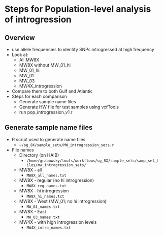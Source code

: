 # Steps for Population-level analysis of introgression

## Overview
* use allele frequencies to identify SNPs introgressed at high frequency
* Look at:
  * All MW8X
  * MW8X without MW_01_hi
  * MW_01_hi
  * MW_01
  * MW_03
  * MW4X_introgression
* Compare them to both Gulf and Atlantic
* Steps for each comparison
  * Generate sample name files
  * Generate HW file for test samples using vcfTools
  * run pop_introgression_v1.r

## Generate sample name files
* R script used to generate name files:
  * `~/sg_8X/sample_sets/MW_introgression_sets.r`
* File names
  * Directory (on HAIB)
    * `/home/grabowsky/tools/workflows/sg_8X/sample_sets/samp_set_files/mw_introgression_sets/`
  * MW8X - all
    * `MW8X_all_names.txt`
  * MW8X - regular (no hi introgression)
    * `MW8X_reg_names.txt`
  * MW8X - hi introgression
    * `MW8X_hi_names.txt`
  * MW8X - West (MW_01; no hi introgression)
    * `MW_01_names.txt`
  * MW8X - East
    * `MW_03_names.txt`
  * MW4X - with high introgression levels
    * `MW4X_intro_names.txt`



